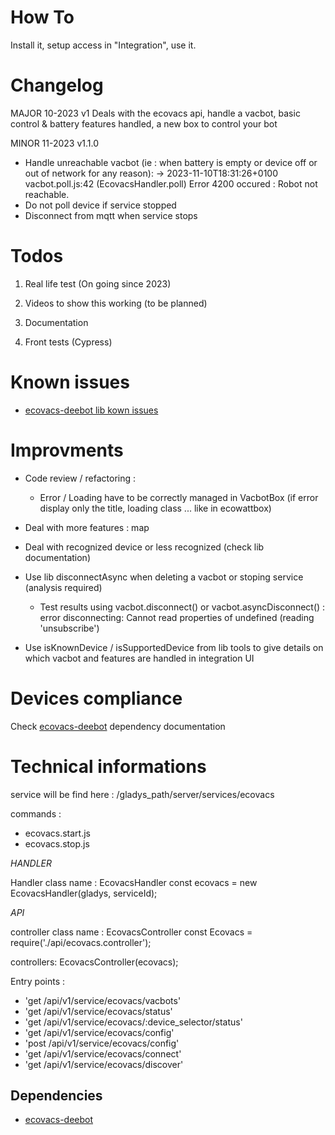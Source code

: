 How To
======

Install it, setup access in "Integration", use it.

Changelog
=========
MAJOR 10-2023 v1 Deals with the ecovacs api, handle a vacbot, basic control & battery features handled, a new box to control your bot 

MINOR  11-2023 v1.1.0 
- Handle unreachable vacbot (ie : when battery is empty or device off or out of network for any reason): 
    -> 2023-11-10T18:31:26+0100 <error> vacbot.poll.js:42 (EcovacsHandler.poll) Error 4200 occured : Robot not reachable.
- Do not poll device if service stopped
- Disconnect from mqtt when service stops


Todos
=====

1. Real life test (On going since 2023)

2. Videos to show this working (to be planned)

3. Documentation

4. Front tests (Cypress)


Known issues
============

* [ecovacs-deebot lib kown issues]


Improvments
===========

* Code review / refactoring :
    * Error / Loading have to be correctly managed in VacbotBox (if error display only the title, loading class ... like in ecowattbox)
* Deal with more features : map
* Deal with recognized device or less recognized (check lib documentation)
* Use lib disconnectAsync when deleting a vacbot or stoping service (analysis required)
    *  Test results using vacbot.disconnect() or vacbot.asyncDisconnect() :   error disconnecting: Cannot read properties of undefined (reading 'unsubscribe')

* Use isKnownDevice / isSupportedDevice from lib tools to give details on which vacbot and features are handled in integration UI


Devices compliance
==================

Check [ecovacs-deebot] dependency documentation



Technical informations
======================

service will be find here : /gladys_path/server/services/ecovacs

commands :

- ecovacs.start.js
- ecovacs.stop.js


*HANDLER*

Handler class name : EcovacsHandler
const ecovacs = new EcovacsHandler(gladys, serviceId);


*API*

controller class name : EcovacsController
const Ecovacs = require('./api/ecovacs.controller');

controllers: EcovacsController(ecovacs);

Entry points :

- 'get /api/v1/service/ecovacs/vacbots'
- 'get /api/v1/service/ecovacs/status'
- 'get /api/v1/service/ecovacs/:device_selector/status'
- 'get /api/v1/service/ecovacs/config'
- 'post /api/v1/service/ecovacs/config'
- 'get /api/v1/service/ecovacs/connect'
- 'get /api/v1/service/ecovacs/discover'


Dependencies
------------

- [ecovacs-deebot]



[//]: # (These are reference links used in the body of this note and get stripped out when the markdown processor does its job. There is no need to format nicely because it shouldn't be seen. Thanks SO - http://stackoverflow.com/questions/4823468/store-comments-in-markdown-syntax)

   [ecovacs-deebot]: <https://www.npmjs.com/package/ecovacs-deebot>
   [ecovacs-deebot lib kown issues]: <https://github.com/mrbungle64/ecovacs-deebot.js#known-issues>
   